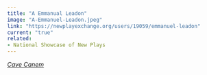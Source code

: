 ```yaml
---
title: "A Emmanual Leadon"
image: "A-Emmanuel-Leadon.jpeg"
link: "https://newplayexchange.org/users/19059/emmanuel-leadon"
current: "true"
related:
- National Showcase of New Plays
---
```


<a href="https://newplayexchange.org/plays/203130/cave-canem" target="_blank" rel="nofollow">*Cave Canem*</a>

